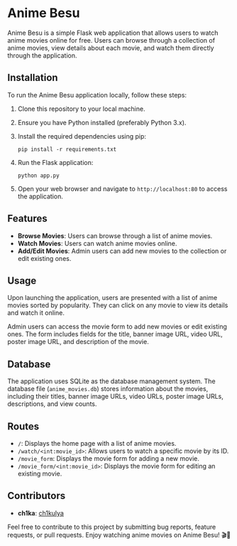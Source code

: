 # Anime Besu

Anime Besu is a simple Flask web application that allows users to watch anime movies online for free. Users can browse through a collection of anime movies, view details about each movie, and watch them directly through the application.

## Installation

To run the Anime Besu application locally, follow these steps:

1. Clone this repository to your local machine.
2. Ensure you have Python installed (preferably Python 3.x).
3. Install the required dependencies using pip:

   ```
   pip install -r requirements.txt
   ```
4. Run the Flask application:

   ```
   python app.py
   ```
5. Open your web browser and navigate to `http://localhost:80` to access the application.

## Features

- **Browse Movies**: Users can browse through a list of anime movies.
- **Watch Movies**: Users can watch anime movies online.
- **Add/Edit Movies**: Admin users can add new movies to the collection or edit existing ones.

## Usage

Upon launching the application, users are presented with a list of anime movies sorted by popularity. They can click on any movie to view its details and watch it online.

Admin users can access the movie form to add new movies or edit existing ones. The form includes fields for the title, banner image URL, video URL, poster image URL, and description of the movie.

## Database

The application uses SQLite as the database management system. The database file (`anime_movies.db`) stores information about the movies, including their titles, banner image URLs, video URLs, poster image URLs, descriptions, and view counts.

## Routes

- `/`: Displays the home page with a list of anime movies.
- `/watch/<int:movie_id>`: Allows users to watch a specific movie by its ID.
- `/movie_form`: Displays the movie form for adding a new movie.
- `/movie_form/<int:movie_id>`: Displays the movie form for editing an existing movie.

## Contributors

- **ch1ka**: [ch1kulya](https://github.com/ch1kulya)

Feel free to contribute to this project by submitting bug reports, feature requests, or pull requests. Enjoy watching anime movies on Anime Besu! 🎬🍿
